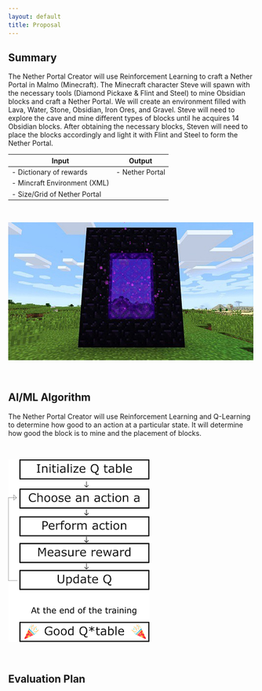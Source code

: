 ```yaml
---
layout: default
title: Proposal
---
```

## Summary
 The Nether Portal Creator will use Reinforcement Learning to craft a Nether Portal in Malmo (Minecraft). The Minecraft character Steve will spawn with the necessary tools (Diamond Pickaxe & Flint and Steel) to mine Obsidian blocks and craft a Nether Portal.  We will create an environment filled with Lava, Water, Stone, Obsidian, Iron Ores, and Gravel. Steve will need to explore the cave and mine different types of blocks until he acquires 14 Obsidian blocks. After obtaining the necessary blocks, Steven will need to place the blocks accordingly and light it with Flint and Steel to form the Nether Portal. 

| Input      | Output |
| ----------- | ----------- |
| - Dictionary of rewards       | - Nether Portal       |
| - Mincraft Environment (XML)   |         
- Size/Grid of Nether Portal|

<br>

![q-learning](./images/portal-grid.jpg)


 <br>

## AI/ML Algorithm
The Nether Portal Creator will use Reinforcement Learning and Q-Learning to determine how good to an action at a particular state. It will determine how good the block is to mine and the placement of blocks.

<br>

![q-learning](./images/q-learning.png)
 
<br>

## Evaluation Plan